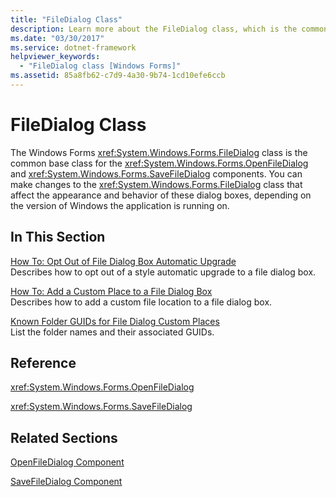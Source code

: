 ```yaml
---
title: "FileDialog Class"
description: Learn more about the FileDialog class, which is the common base class for the OpenFileDialog and SaveFileDialog components.
ms.date: "03/30/2017"
ms.service: dotnet-framework
helpviewer_keywords: 
  - "FileDialog class [Windows Forms]"
ms.assetid: 85a8fb62-c7d9-4a30-9b74-1cd10efe6ccb
---
```

# FileDialog Class

The Windows Forms <xref:System.Windows.Forms.FileDialog> class is the common base class for the <xref:System.Windows.Forms.OpenFileDialog> and <xref:System.Windows.Forms.SaveFileDialog> components. You can make changes to the <xref:System.Windows.Forms.FileDialog> class that affect the appearance and behavior of these dialog boxes, depending on the version of Windows the application is running on.  
  
## In This Section  

[How To: Opt Out of File Dialog Box Automatic Upgrade](how-to-opt-out-of-file-dialog-box-automatic-upgrade.md)  
Describes how to opt out of a style automatic upgrade to a file dialog box.  
  
[How To: Add a Custom Place to a File Dialog Box](how-to-add-a-custom-place-to-a-file-dialog-box.md)  
Describes how to add a custom file location to a file dialog box.  
  
[Known Folder GUIDs for File Dialog Custom Places](known-folder-guids-for-file-dialog-custom-places.md)  
List the folder names and their associated GUIDs.  
  
## Reference  

<xref:System.Windows.Forms.OpenFileDialog>  
  
<xref:System.Windows.Forms.SaveFileDialog>  
  
## Related Sections  

[OpenFileDialog Component](openfiledialog-component-windows-forms.md)  
  
[SaveFileDialog Component](savefiledialog-component-windows-forms.md)
